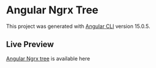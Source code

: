 # Angular Ngrx Tree

This project was generated with [Angular CLI](https://github.com/angular/angular-cli) version 15.0.5.

## Live Preview

[Angular Ngrx tree](https://sheikalthaf.github.io/angular-tree/) is available here
